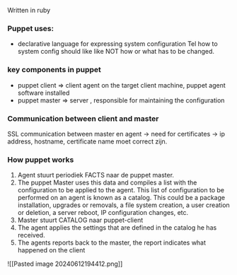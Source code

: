 Written in ruby
### Puppet uses:
- declarative language for expressing system configuration
	Tel how to system config should like like
	NOT how or what has to be changed.

### key components in puppet
- puppet client  => client agent on the target client machine, puppet agent software installed
- puppet master => server , responsible for maintaining the configuration

### Communication between client and master
SSL communication between master en agent
-> need for certificates
-> ip address, hostname, certificate name moet correct zijn.


### How puppet works
1. Agent stuurt periodiek FACTS naar de puppet master.
2. The puppet Master uses this data and compiles a list with the configuration to be applied to the agent. This list of configuration to be performed on an agent is known as a catalog. This could be a package installation, upgrades or removals, a file system creation, a user creation or deletion, a server reboot, IP configuration changes, etc.
3. Master stuurt CATALOG naar puppet-client
4. The agent applies the settings that are defined in the catalog he has received.
5. The agents reports back to the master, the report indicates what happened on the client


![[Pasted image 20240612194412.png]]